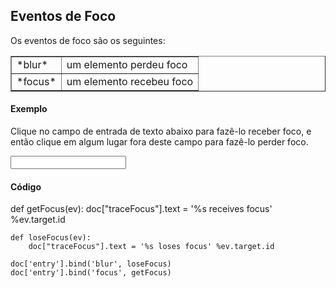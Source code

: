 Eventos de Foco
---------------

<script type="text/python">
from browser import doc, alert
</script>

Os eventos de foco são os seguintes:

<table cellpadding=3 border=1>
<tr>
<td>*blur*</td>
<td>um elemento perdeu foco
</td>
</tr>

<tr>
<td>*focus*</td><td>um elemento recebeu foco</td>
</tr>

</table>

#### Exemplo

Clique no campo de entrada de texto abaixo para fazê-lo receber foco,
e então clique em algum lugar fora deste campo para fazê-lo perder
foco.

<p><input id="entry"></input>&nbsp;<span id="traceFocus">&nbsp;</span>

#### Código

<div id="codeFocus">
    def getFocus(ev):
        doc["traceFocus"].text = '%s receives focus' %ev.target.id
        
    def loseFocus(ev):
        doc["traceFocus"].text = '%s loses focus' %ev.target.id

    doc['entry'].bind('blur', loseFocus)
    doc['entry'].bind('focus', getFocus)
</div>

<script type="text/python">
exec(doc["codeFocus"].text)
</script>
